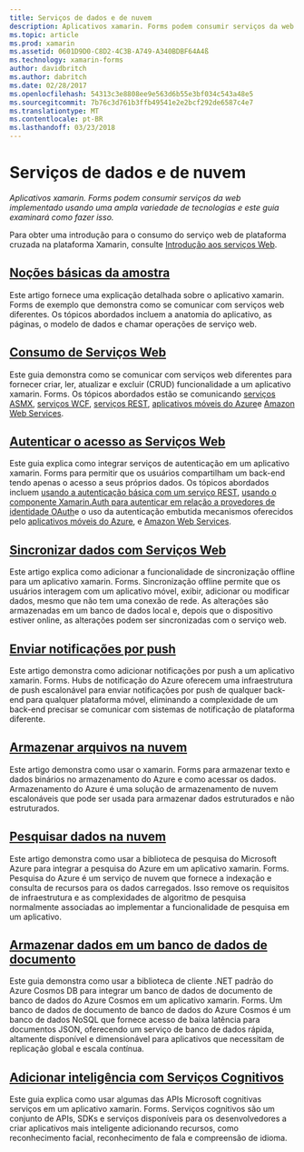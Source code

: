 ```yaml
---
title: Serviços de dados e de nuvem
description: Aplicativos xamarin. Forms podem consumir serviços da web implementado usando uma ampla variedade de tecnologias e este guia examinará como fazer isso.
ms.topic: article
ms.prod: xamarin
ms.assetid: 0601D9D0-C8D2-4C3B-A749-A340BDBF64A4ß
ms.technology: xamarin-forms
author: davidbritch
ms.author: dabritch
ms.date: 02/28/2017
ms.openlocfilehash: 54313c3e8808ee9e563d6b55e3bf034c543a48e5
ms.sourcegitcommit: 7b76c3d761b3ffb49541e2e2bcf292de6587c4e7
ms.translationtype: MT
ms.contentlocale: pt-BR
ms.lasthandoff: 03/23/2018
---
```

# <a name="data--cloud-services"></a>Serviços de dados e de nuvem

_Aplicativos xamarin. Forms podem consumir serviços da web implementado usando uma ampla variedade de tecnologias e este guia examinará como fazer isso._

Para obter uma introdução para o consumo do serviço web de plataforma cruzada na plataforma Xamarin, consulte [Introdução aos serviços Web](~/cross-platform/data-cloud/web-services/index.md).

## <a name="understanding-the-samplexamarin-formsdata-cloudwalkthroughmd"></a>[Noções básicas da amostra](~/xamarin-forms/data-cloud/walkthrough.md)

Este artigo fornece uma explicação detalhada sobre o aplicativo xamarin. Forms de exemplo que demonstra como se comunicar com serviços web diferentes. Os tópicos abordados incluem a anatomia do aplicativo, as páginas, o modelo de dados e chamar operações de serviço web.

## <a name="consuming-web-servicesxamarin-formsdata-cloudconsumingindexmd"></a>[Consumo de Serviços Web](~/xamarin-forms/data-cloud/consuming/index.md)

Este guia demonstra como se comunicar com serviços web diferentes para fornecer criar, ler, atualizar e excluir (CRUD) funcionalidade a um aplicativo xamarin. Forms. Os tópicos abordados estão se comunicando [serviços ASMX](consuming/asmx.md), [serviços WCF](consuming/wcf.md), [serviços REST](consuming/rest.md), [aplicativos móveis do Azure](consuming/azure.md)e [ Amazon Web Services](consuming/aws.md).

## <a name="authenticating-access-to-web-servicesxamarin-formsdata-cloudauthenticationindexmd"></a>[Autenticar o acesso as Serviços Web](~/xamarin-forms/data-cloud/authentication/index.md)

Este guia explica como integrar serviços de autenticação em um aplicativo xamarin. Forms para permitir que os usuários compartilham um back-end tendo apenas o acesso a seus próprios dados. Os tópicos abordados incluem [usando a autenticação básica com um serviço REST](authentication/rest.md), [usando o componente Xamarin.Auth para autenticar em relação a provedores de identidade OAuth](authentication/oauth.md)e o uso da autenticação embutida mecanismos oferecidos pelo [aplicativos móveis do Azure](authentication/azure.md), e [Amazon Web Services](authentication/aws.md).

## <a name="synchronizing-data-with-web-servicessyncindexmd"></a>[Sincronizar dados com Serviços Web](sync/index.md)

Este artigo explica como adicionar a funcionalidade de sincronização offline para um aplicativo xamarin. Forms. Sincronização offline permite que os usuários interagem com um aplicativo móvel, exibir, adicionar ou modificar dados, mesmo que não tem uma conexão de rede. As alterações são armazenadas em um banco de dados local e, depois que o dispositivo estiver online, as alterações podem ser sincronizadas com o serviço web.

## <a name="sending-push-notificationspush-notificationsindexmd"></a>[Enviar notificações por push](push-notifications/index.md)

Este artigo demonstra como adicionar notificações por push a um aplicativo xamarin. Forms. Hubs de notificação do Azure oferecem uma infraestrutura de push escalonável para enviar notificações por push de qualquer back-end para qualquer plataforma móvel, eliminando a complexidade de um back-end precisar se comunicar com sistemas de notificação de plataforma diferente.

## <a name="storing-files-in-the-cloudstorageindexmd"></a>[Armazenar arquivos na nuvem](storage/index.md)

Este artigo demonstra como usar o xamarin. Forms para armazenar texto e dados binários no armazenamento do Azure e como acessar os dados. Armazenamento do Azure é uma solução de armazenamento de nuvem escalonáveis que pode ser usada para armazenar dados estruturados e não estruturados.

## <a name="searching-data-in-the-cloudsearchindexmd"></a>[Pesquisar dados na nuvem](search/index.md)

Este artigo demonstra como usar a biblioteca de pesquisa do Microsoft Azure para integrar a pesquisa do Azure em um aplicativo xamarin. Forms. Pesquisa do Azure é um serviço de nuvem que fornece a indexação e consulta de recursos para os dados carregados. Isso remove os requisitos de infraestrutura e as complexidades de algoritmo de pesquisa normalmente associadas ao implementar a funcionalidade de pesquisa em um aplicativo.

## <a name="storing-data-in-a-document-databasecosmosdbindexmd"></a>[Armazenar dados em um banco de dados de documento](cosmosdb/index.md)

Este guia demonstra como usar a biblioteca de cliente .NET padrão do Azure Cosmos DB para integrar um banco de dados de documento de banco de dados do Azure Cosmos em um aplicativo xamarin. Forms. Um banco de dados de documento de banco de dados do Azure Cosmos é um banco de dados NoSQL que fornece acesso de baixa latência para documentos JSON, oferecendo um serviço de banco de dados rápida, altamente disponível e dimensionável para aplicativos que necessitam de replicação global e escala contínua.

## <a name="adding-intelligence-with-cognitive-servicescognitive-servicesindexmd"></a>[Adicionar inteligência com Serviços Cognitivos](cognitive-services/index.md)

Este guia explica como usar algumas das APIs Microsoft cognitivas serviços em um aplicativo xamarin. Forms. Serviços cognitivos são um conjunto de APIs, SDKs e serviços disponíveis para os desenvolvedores a criar aplicativos mais inteligente adicionando recursos, como reconhecimento facial, reconhecimento de fala e compreensão de idioma.
